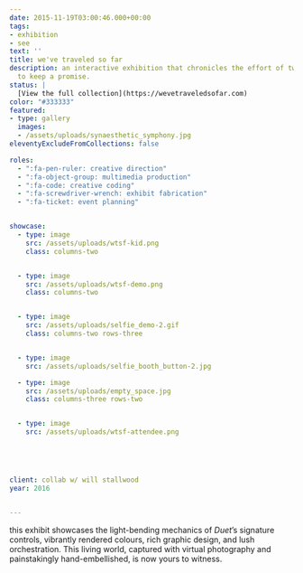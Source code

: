 ```yaml
---
date: 2015-11-19T03:00:46.000+00:00
tags:
- exhibition
- see
text: ''
title: we've traveled so far
description: an interactive exhibition that chronicles the effort of two men working
  to keep a promise.
status: |
  [View the full collection](https://wevetraveledsofar.com)
color: "#333333"
featured:
- type: gallery
  images:
  - /assets/uploads/synaesthetic_symphony.jpg
eleventyExcludeFromCollections: false

roles:
  - ":fa-pen-ruler: creative direction"
  - ":fa-object-group: multimedia production"
  - ":fa-code: creative coding"
  - ":fa-screwdriver-wrench: exhibit fabrication"
  - ":fa-ticket: event planning"


showcase:
  - type: image
    src: /assets/uploads/wtsf-kid.png
    class: columns-two


  - type: image
    src: /assets/uploads/wtsf-demo.png
    class: columns-two


  - type: image
    src: /assets/uploads/selfie_demo-2.gif
    class: columns-two rows-three


  - type: image
    src: /assets/uploads/selfie_booth_button-2.jpg

  - type: image
    src: /assets/uploads/empty_space.jpg
    class: columns-three rows-two


  - type: image
    src: /assets/uploads/wtsf-attendee.png





client: collab w/ will stallwood
year: 2016


---
```

this exhibit showcases the light-bending mechanics of _Duet_’s signature controls, vibrantly rendered colours, rich graphic design, and lush orchestration. This living world, captured with virtual photography and painstakingly hand-embellished, is now yours to witness.
